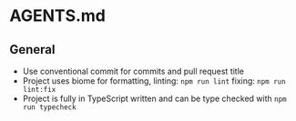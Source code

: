 # AGENTS.md

## General

- Use conventional commit for commits and pull request title
- Project uses biome for formatting, linting: `npm run lint` fixing: `npm run lint:fix`
- Project is fully in TypeScript written and can be type checked with `npm run typecheck`
